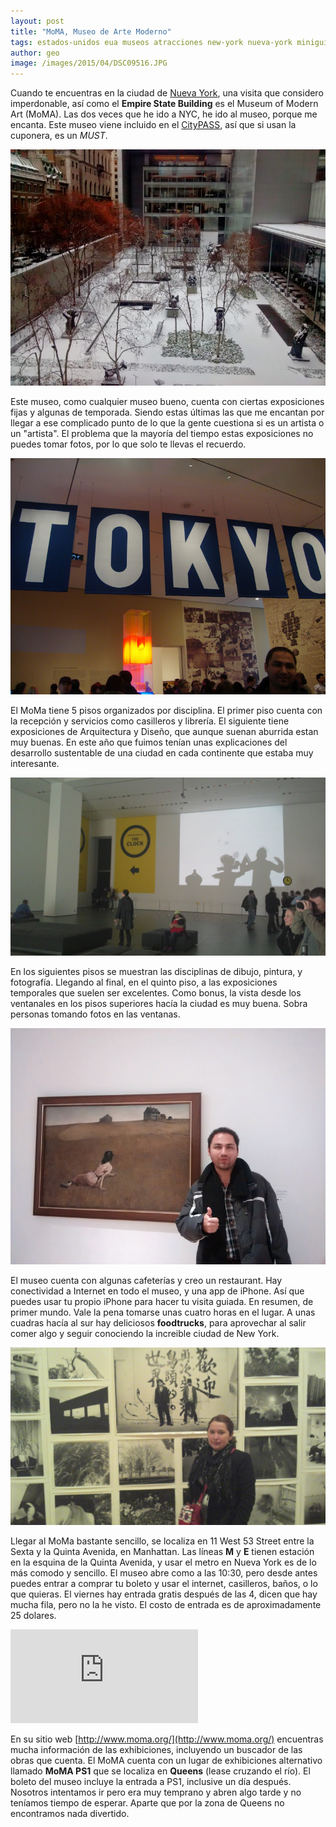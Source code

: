 ```yaml
---
layout: post
title: "MoMA, Museo de Arte Moderno"
tags: estados-unidos eua museos atracciones new-york nueva-york miniguia
author: geo
image: /images/2015/04/DSC09516.JPG
---
```

Cuando te encuentras en la ciudad de [Nueva York](/tag/new-york), una visita que considero imperdonable, así como el **Empire State Building** es el Museum of Modern Art (MoMA). Las dos veces que he ido a NYC, he ido al museo, porque me encanta. Este museo viene incluido en el [CityPASS](/citypass), así que si usan la cuponera, es un *MUST*.

![El nevado jardín de esculturas](/images/2015/04/2015-01-09-12-31-29.jpg)

Este museo, como cualquier museo bueno, cuenta con ciertas exposiciones fijas y algunas de temporada. Siendo estas últimas las que me encantan por llegar a ese complicado punto de lo que la gente cuestiona si es un artista o un "artista". El problema que la mayoría del tiempo estas exposiciones no puedes tomar fotos, por lo que solo te llevas el recuerdo.

![Exposición sobre arte de Tokio 2012](/images/2015/04/DSC09516-1.JPG)

El MoMa tiene 5 pisos organizados por disciplina. El primer piso cuenta con la recepción y servicios como casilleros y librería. El siguiente tiene exposiciones de Arquitectura y Diseño, que aunque suenan aburrida estan muy buenas. En este año que fuimos tenían unas explicaciones del desarrollo sustentable de una ciudad en cada continente que estaba muy interesante.

![Exposiciones temporales del MoMA](/images/2015/04/2012-12-27-10-07-48.jpg)

En los siguientes pisos se muestran las disciplinas de dibujo, pintura, y fotografía. Llegando al final, en el quinto piso, a las exposiciones temporales que suelen ser excelentes. Como bonus, la vista desde los ventanales en los pisos superiores hacía la ciudad es muy buena. Sobra personas tomando fotos en las ventanas.

![Christina's World, me gusta mucho este cuadro](/images/2015/04/2015-01-09-11-30-52.jpg)

El museo cuenta con algunas cafeterías y creo un restaurant. Hay conectividad a Internet en todo el museo, y una app de iPhone. Así que puedes usar tu propio iPhone para hacer tu visita guiada. En resumen, de primer mundo. Vale la pena tomarse unas cuatro horas en el lugar. A unas cuadras hacía al sur hay deliciosos **foodtrucks**, para aprovechar al salir comer algo y seguir conociendo la increible ciudad de New York.

![Rox luciendose en las fotos](/images/2015/04/2012-12-27-11-09-51.jpg)

Llegar al MoMa bastante sencillo, se localiza en 11 West 53 Street entre la Sexta y la Quinta Avenida, en Manhattan. Las líneas **M** y **E** tienen estación en la esquina de la Quinta Avenida, y usar el metro en Nueva York es de lo más comodo y sencillo. El museo abre como a las 10:30, pero desde antes puedes entrar a comprar tu boleto y usar el internet, casilleros, baños, o lo que quieras. El viernes hay entrada gratis después de las 4, dicen que hay mucha fila, pero no la he visto. El costo de entrada es de aproximadamente 25 dolares.

<div class="embed-responsive embed-responsive-16by9">
<iframe src="https://www.google.com/maps/embed?pb=!1m14!1m8!1m3!1d3022.0269037328458!2d-73.977622!3d40.761433000000004!3m2!1i1024!2i768!4f13.1!3m3!1m2!1s0x89c258f97bdb102b%3A0xea9f8fc0b3ffff55!2sThe+Museum+of+Modern+Art!5e0!3m2!1sen!2s!4v1428167661318" class="embed-responsive-item" frameborder="0" style="border:0"></iframe>
</div>

En su sitio web [http://www.moma.org/](http://www.moma.org/) encuentras mucha información de las exhibiciones, incluyendo un buscador de las obras que cuenta. El MoMA cuenta con un lugar de exhibiciones alternativo llamado **MoMA PS1** que se localiza en **Queens** (lease cruzando el río). El boleto del museo incluye la entrada a PS1, inclusive un día después. Nosotros intentamos ir pero era muy temprano y abren algo tarde y no teníamos tiempo de esperar. Aparte que por la zona de Queens no encontramos nada divertido.